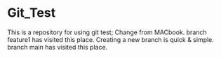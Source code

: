 # Git_Test
This is a repository for using git test;
Change from MACbook.
branch feature1 has visited this place.
Creating a new branch is quick & simple.
branch main has visited this place.
